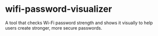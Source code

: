 # wifi-password-visualizer
A tool that checks Wi-Fi password strength and shows it visually to help users create stronger, more secure passwords.
